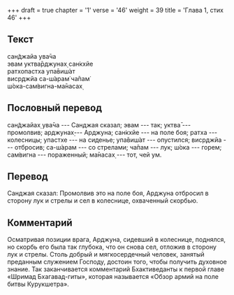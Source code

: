 +++
draft = true
chapter = '1'
verse = '46'
weight = 39
title = 'Глава 1, стих 46'
+++
## Текст

сан̃джайа ува̄ча  
эвам уктва̄рджунах̣ сан̇кхйе  
ратхопастха упа̄виш́ат  
виср̣джйа са-ш́арам̇ ча̄пам̇  
ш́ока-сам̇вигна-ма̄насах̣

## Пословный перевод

сан̃джайах̣ ува̄ча --- Санджая сказал; эвам --- так; уктва̄ --- промолвив;
арджунах̣--- Арджуна; сан̇кхйе --- на поле боя; ратха --- колесницы;
упастхе --- на сиденье; упа̄виш́ат --- опустился; виср̣джйа --- отбросив;
са-ш́арам --- со стрелами; ча̄пам --- лук; ш́ока --- горем; сам̇вигна ---
пораженный; ма̄насах̣ --- тот, чей ум.

## Перевод

Санджая сказал: Промолвив это на поле боя, Арджуна отбросил в сторону
лук и стрелы и сел в колеснице, охваченный скорбью.

## Комментарий

Осматривая позиции врага, Арджуна, сидевший в колеснице, поднялся, но
скорбь его была так глубока, что он снова сел, отложив в сторону лук и
стрелы. Столь добрый и мягкосердечный человек, занятый преданным
служением Господу, достоин того, чтобы получить духовное знание. Так
заканчивается комментарий Бхактиведанты к первой главе «Шримад
Бхагавад-гиты», которая называется «Обзор армий на поле битвы
Курукшетра».
